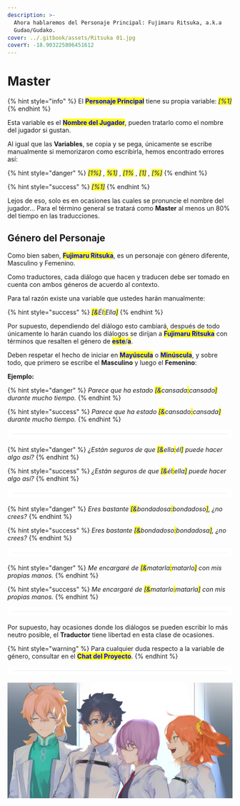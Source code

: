 ```yaml
---
description: >-
  Ahora hablaremos del Personaje Principal: Fujimaru Ritsuka, a.k.a
  Gudao/Gudako.
cover: ../.gitbook/assets/Ritsuka 01.jpg
coverY: -18.903225806451612
---
```


# Master

{% hint style="info" %}
El <mark style="color:blue;">**Personaje Principal**</mark> tiene su propia variable: _<mark style="color:blue;">\[%1]</mark>_
{% endhint %}

Esta variable es el <mark style="color:blue;">**Nombre del Jugador**</mark>, pueden tratarlo como el nombre del jugador si gustan.



Al igual que las **Variables**, se copia y se pega, únicamente se escribe manualmente si memorizaron como escribirla, hemos encontrado errores así:

{% hint style="danger" %}
_<mark style="color:blue;">\[1%]</mark>_ , _<mark style="color:blue;">%1]</mark>_ , _<mark style="color:blue;">\[1%</mark>_ , _<mark style="color:blue;">\[1]</mark>_ , _<mark style="color:blue;">\[%]</mark>_
{% endhint %}

{% hint style="success" %}
_<mark style="color:blue;">\[%1]</mark>_
{% endhint %}



Lejos de eso, solo es en ocasiones las cuales se pronuncie el nombre del jugador... Para el término general se tratará como **Master** al menos un 80% del tiempo en las traducciones.

## Género del Personaje



Como bien saben, <mark style="color:blue;">**Fujimaru Ritsuka**</mark>, es un personaje con género diferente, Masculino y Femenino.&#x20;

Como traductores, cada diálogo que hacen y traducen debe ser tomado en cuenta con ambos géneros de acuerdo al contexto.&#x20;



Para tal razón existe una variable que ustedes harán manualmente:

{% hint style="success" %}
_<mark style="color:blue;">\[&</mark>Él<mark style="color:blue;">:</mark>Ella<mark style="color:blue;">]</mark>_
{% endhint %}



Por supuesto, dependiendo del diálogo esto cambiará, después de todo únicamente lo harán cuando los diálogos se dirijan a <mark style="color:blue;">**Fujimaru Ritsuka**</mark> con términos que resalten el género de <mark style="color:blue;">**este**</mark>/<mark style="color:blue;">**a**</mark>.



Deben respetar el hecho de iniciar en <mark style="color:blue;">**Mayúscula**</mark> o <mark style="color:blue;">**Minúscula**</mark>, y sobre todo, que primero se escribe el **Masculino** y luego el **Femenino**:



**Ejemplo:**

{% hint style="danger" %}
_Parece que ha estado <mark style="color:blue;">\[&</mark>cansada<mark style="color:blue;">:</mark>cansado<mark style="color:blue;">]</mark> durante mucho tiempo._
{% endhint %}

{% hint style="success" %}
_Parece que ha estado <mark style="color:blue;">\[&</mark>cansado<mark style="color:blue;">:</mark>cansada<mark style="color:blue;">]</mark> durante mucho tiempo._
{% endhint %}

![](<../.gitbook/assets/Line2 (11).png>)

{% hint style="danger" %}
_¿Están seguros de que <mark style="color:blue;">\[&</mark>ella<mark style="color:blue;">:</mark>él<mark style="color:blue;">]</mark> puede hacer algo así?_
{% endhint %}

{% hint style="success" %}
_¿Están seguros de que <mark style="color:blue;">\[&</mark>él<mark style="color:blue;">:</mark>ella<mark style="color:blue;">]</mark> puede hacer algo así?_
{% endhint %}

![](<../.gitbook/assets/Line2 (11).png>)

{% hint style="danger" %}
_Eres bastante <mark style="color:blue;">\[&</mark>bondadosa<mark style="color:blue;">:</mark>bondadoso<mark style="color:blue;">]</mark>, ¿no crees?_
{% endhint %}

{% hint style="success" %}
_Eres bastante <mark style="color:blue;">\[&</mark>bondadoso<mark style="color:blue;">:</mark>bondadosa<mark style="color:blue;">]</mark>, ¿no crees?_
{% endhint %}

![](<../.gitbook/assets/Line2 (11).png>)

{% hint style="danger" %}
_Me encargaré de <mark style="color:blue;">\[&</mark>matarla<mark style="color:blue;">:</mark>matarlo<mark style="color:blue;">]</mark> con mis propias manos._
{% endhint %}

{% hint style="success" %}
_Me encargaré de <mark style="color:blue;">\[&</mark>matarlo<mark style="color:blue;">:</mark>matarla<mark style="color:blue;">]</mark> con mis propias manos._
{% endhint %}

![](<../.gitbook/assets/Line2 (11).png>)

Por supuesto, hay ocasiones donde los diálogos se pueden escribir lo más neutro posible, el **Traductor** tiene libertad en esta clase de ocasiones.



{% hint style="warning" %}
Para cualquier duda respecto a la variable de género, consultar en el <mark style="color:blue;">**Chat del Proyecto**</mark>.
{% endhint %}

![](<../.gitbook/assets/Line2 (11).png>)

![](<../.gitbook/assets/Ritsuka 02.jpg>)
